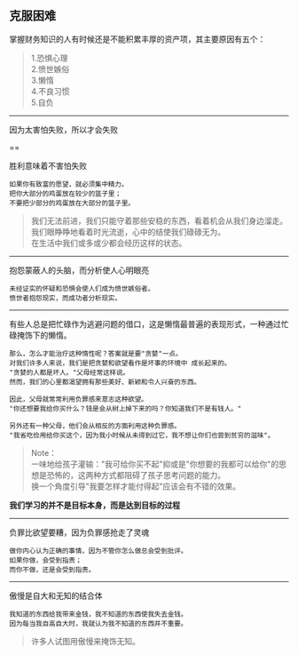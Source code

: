 ## 克服困难

掌握财务知识的人有时候还是不能积累丰厚的资产项，其主要原因有五个：
   
> 1.恐惧心理  
2.愤世嫉俗  
3.懒惰  
4.不良习惯  
5.自负

  ---
  
因为太害怕失败，所以才会失败

==

胜利意味着不害怕失败

    如果你有致富的愿望，就必须集中精力。  
    把你大部分的鸡蛋放在较少的篮子里；  
    不要把少部分的鸡蛋放在大部分的篮子里。
    
> 我们无法前进，我们只能守着那些安稳的东西，看着机会从我们身边溜走。  
我们眼睁睁地看着时光流逝，心中的结使我们碌碌无为。  
在生活中我们或多或少都会经历这样的状态。  

  ---
  
抱怨蒙蔽人的头脑，而分析使人心明眼亮
    
    未经证实的怀疑和恐惧会使人们成为愤世嫉俗者。  
    愤世者抱怨现实，而成功者分析现实。  
  
  ---
  
有些人总是把忙碌作为逃避问题的借口，这是懒惰最普遍的表现形式，一种通过忙碌掩饰下的懒惰。

    那么，怎么才能治疗这种惰性呢？答案就是要"贪婪"一点。  
    对我们许多人来说，我们是把贪婪和欲望看作是坏事的环境中 成长起来的。  
    "贪婪的人都是坏人。"父母经常这样说。  
    然而，我们的心里都渴望拥有那些美好、新颖和令人兴奋的东西。  
    
    因此，父母就常常利用负罪感来意志这种欲望。  
    "你还想要我给你买什么？钱是会从树上掉下来的吗？你知道我们不是有钱人。"
    
    另外还有一种父母，他们会从相反的方面利用这种负罪感。
    "我省吃俭用给你买这个，因为我小时候从未得到过它，我不想让你们也尝到贫穷的滋味"。
    
> Note：  
一味地给孩子灌输："我可给你买不起"抑或是"你想要的我都可以给你"的思想是恐怖的，这两种方式都阻碍了孩子思考问题的能力。  
换一个角度引导"我要怎样才能付得起"应该会有不错的效果。  

**我们学习的并不是目标本身，而是达到目标的过程**

   ---
   
负罪比欲望要糟，因为负罪感抢走了灵魂

    做你内心认为正确的事情，因为不管你怎么做总会受到批评。  
    如果你做，会受到指责；  
    而你不做，还是会受到指责。  
    
   ---
   
傲慢是自大和无知的结合体

    我知道的东西给我带来金钱，我不知道的东西使我失去金钱。  
    因为每当我自高自大时，我就认为我不知道的东西并不重要。  
    
> 许多人试图用傲慢来掩饰无知。

      